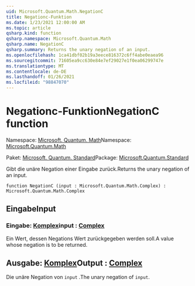 ```yaml
---
uid: Microsoft.Quantum.Math.NegationC
title: Negationc-Funktion
ms.date: 1/23/2021 12:00:00 AM
ms.topic: article
qsharp.kind: function
qsharp.namespace: Microsoft.Quantum.Math
qsharp.name: NegationC
qsharp.summary: Returns the unary negation of an input.
ms.openlocfilehash: 1ca41dbf02b19a3eece816372c6ff4abe0eaea96
ms.sourcegitcommit: 71605ea9cc630e84e7ef29027e1f0ea06299747e
ms.translationtype: MT
ms.contentlocale: de-DE
ms.lasthandoff: 01/26/2021
ms.locfileid: "98847070"
---
```

# <a name="negationc-function"></a><span data-ttu-id="e9b8d-102">Negationc-Funktion</span><span class="sxs-lookup"><span data-stu-id="e9b8d-102">NegationC function</span></span>

<span data-ttu-id="e9b8d-103">Namespace: [Microsoft. Quantum. Math](xref:Microsoft.Quantum.Math)</span><span class="sxs-lookup"><span data-stu-id="e9b8d-103">Namespace: [Microsoft.Quantum.Math](xref:Microsoft.Quantum.Math)</span></span>

<span data-ttu-id="e9b8d-104">Paket: [Microsoft. Quantum. Standard](https://nuget.org/packages/Microsoft.Quantum.Standard)</span><span class="sxs-lookup"><span data-stu-id="e9b8d-104">Package: [Microsoft.Quantum.Standard](https://nuget.org/packages/Microsoft.Quantum.Standard)</span></span>


<span data-ttu-id="e9b8d-105">Gibt die unäre Negation einer Eingabe zurück.</span><span class="sxs-lookup"><span data-stu-id="e9b8d-105">Returns the unary negation of an input.</span></span>

```qsharp
function NegationC (input : Microsoft.Quantum.Math.Complex) : Microsoft.Quantum.Math.Complex
```


## <a name="input"></a><span data-ttu-id="e9b8d-106">Eingabe</span><span class="sxs-lookup"><span data-stu-id="e9b8d-106">Input</span></span>

### <a name="input--complex"></a><span data-ttu-id="e9b8d-107">Eingabe: [Komplex](xref:Microsoft.Quantum.Math.Complex)</span><span class="sxs-lookup"><span data-stu-id="e9b8d-107">input : [Complex](xref:Microsoft.Quantum.Math.Complex)</span></span>

<span data-ttu-id="e9b8d-108">Ein Wert, dessen Negations Wert zurückgegeben werden soll.</span><span class="sxs-lookup"><span data-stu-id="e9b8d-108">A value whose negation is to be returned.</span></span>



## <a name="output--complex"></a><span data-ttu-id="e9b8d-109">Ausgabe: [Komplex](xref:Microsoft.Quantum.Math.Complex)</span><span class="sxs-lookup"><span data-stu-id="e9b8d-109">Output : [Complex](xref:Microsoft.Quantum.Math.Complex)</span></span>

<span data-ttu-id="e9b8d-110">Die unäre Negation von `input` .</span><span class="sxs-lookup"><span data-stu-id="e9b8d-110">The unary negation of `input`.</span></span>